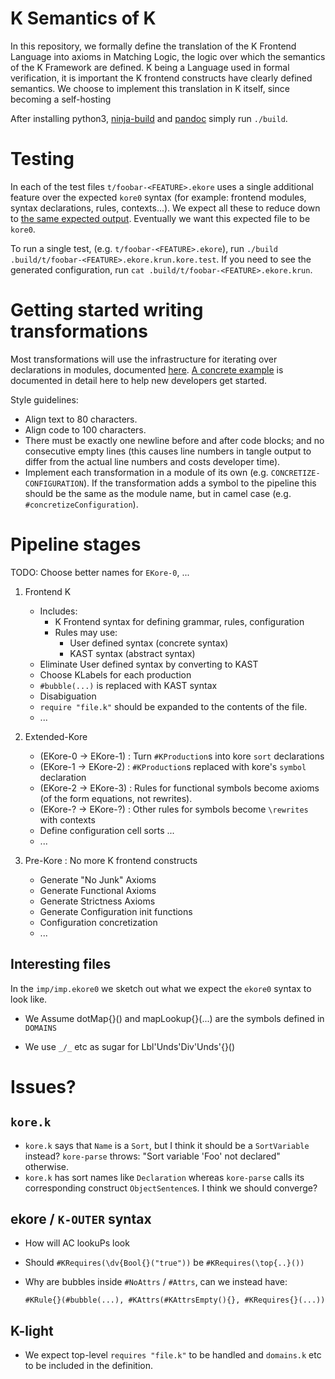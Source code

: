 K Semantics of K
================

In this repository, we formally define the translation of the K Frontend
Language into axioms in Matching Logic, the logic over which the semantics of
the K Framework are defined. K being a Language used in formal verification, it
is important the K frontend constructs have clearly defined semantics. We choose
to implement this translation in K itself, since becoming a self-hosting

After installing python3, [ninja-build] and [pandoc] simply run `./build`.

[pandoc]:      https://pandoc.org
[ninja-build]: https://ninja-build.org

Testing
=======

In each of the test files `t/foobar-<FEATURE>.ekore` uses a single additional
feature over the expected `kore0` syntax (for example: frontend modules, syntax
declarations, rules, contexts...). We expect all these to reduce down to [the
same expected output](t/foobar.ekore.expected). Eventually we want this expected
file to be `kore0`.

To run a single test, (e.g. `t/foobar-<FEATURE>.ekore`), run
`./build .build/t/foobar-<FEATURE>.ekore.krun.kore.test`. If you need to see
the generated configuration, run
`cat .build/t/foobar-<FEATURE>.ekore.krun`.

Getting started writing transformations
=======================================

Most transformations will use the infrastructure for iterating over declarations
in modules, documented [here](./kink.md#visitor-infrastructure).
[A concrete  example](./kink.md#collect-declared-sorts)
is documented in detail here to help new developers get started.

Style guidelines:

-   Align text to 80 characters.
-   Align code to 100 characters.
-   There must be exactly one newline before and after code blocks; and no
    consecutive empty lines (this causes line numbers in tangle output to differ
    from the actual line numbers and costs developer time).
-   Implement each transformation in a module of its own (e.g.
    `CONCRETIZE-CONFIGURATION`). If the transformation adds a symbol to the
    pipeline this should be the same as the module name, but in camel case (e.g.
    `#concretizeConfiguration`).

Pipeline stages
===============

TODO: Choose better names for `EKore-0`, ...

1.  Frontend K

    -   Includes:
        -   K Frontend syntax for defining grammar, rules, configuration
        -   Rules may use:
            -   User defined syntax (concrete syntax)
            -   KAST syntax (abstract syntax)
    -   Eliminate User defined syntax by converting to KAST
    -   Choose KLabels for each production
    -   `#bubble(...)` is replaced with KAST syntax
    -   Disabiguation
    -   `require "file.k"` should be expanded to the contents of the file.
    -   ...

2.  Extended-Kore 

    *   (EKore-0 -> EKore-1)  : Turn `#KProduction`s into kore `sort` declarations
    *   (EKore-1 -> EKore-2)  : `#KProduction`s replaced with kore's `symbol` declaration
    *   (EKore-2 -> EKore-3)  : Rules for functional symbols become axioms (of the form equations, not rewrites).
    *   (EKore-? -> EKore-?)  : Other rules for symbols become `\rewrites` with contexts
    *   Define configuration cell sorts ...
    *   ...

3.  Pre-Kore : No more K frontend constructs
    -   Generate "No Junk" Axioms
    -   Generate Functional Axioms
    -   Generate Strictness Axioms
    -   Generate Configuration init functions
    -   Configuration concretization
    -   ...


Interesting files
-----------------

In the `imp/imp.ekore0` we sketch out what we expect the `ekore0` syntax to look like.

* We Assume dotMap{}() and mapLookup{}(...)  are the symbols defined in `DOMAINS`

* We use `_/_` etc as sugar for Lbl'Unds'Div'Unds'{}()


Issues?
=======

`kore.k`
--------

-   `kore.k` says that `Name` is a `Sort`, but I think it should be a
    `SortVariable` instead? `kore-parse` throws: "Sort variable 'Foo' not
    declared" otherwise.
-   `kore.k` has sort names like `Declaration` whereas `kore-parse` calls its
    corresponding construct `ObjectSentence`s. I think we should converge?

ekore / `K-OUTER` syntax
------------------------

-   How will AC lookuPs look
-   Should `#KRequires(\dv{Bool{}("true"))` be `#KRequires(\top{..}())`
-   Why are bubbles inside `#NoAttrs` / `#Attrs`, can we instead have:

    `#KRule{}(#bubble(...), #KAttrs(#KAttrsEmpty(){}, #KRequires{}(...))`

K-light
-------

-   We expect top-level `requires "file.k"` to be handled and `domains.k` etc to
    be included in the definition.

